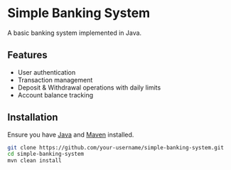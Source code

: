 # Simple Banking System

A basic banking system implemented in Java.

## Features

- User authentication
- Transaction management
- Deposit & Withdrawal operations with daily limits
- Account balance tracking

## Installation

Ensure you have [Java](https://www.oracle.com/java/technologies/javase-downloads.html) and [Maven](https://maven.apache.org/download.cgi) installed.

```bash
git clone https://github.com/your-username/simple-banking-system.git
cd simple-banking-system
mvn clean install
